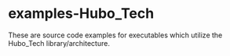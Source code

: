 examples-Hubo_Tech
==================

These are source code examples for executables which utilize the Hubo_Tech library/architecture.